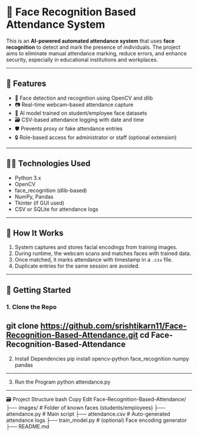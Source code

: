 # 📸 Face Recognition Based Attendance System

This is an **AI-powered automated attendance system** that uses **face recognition** to detect and mark the presence of individuals. The project aims to eliminate manual attendance marking, reduce errors, and enhance security, especially in educational institutions and workplaces.

---

## 🎯 Features

- 🤖 Face detection and recognition using OpenCV and dlib
- 📷 Real-time webcam-based attendance capture
- 🧠 AI model trained on student/employee face datasets
- 🗃️ CSV-based attendance logging with date and time
- 🛡️ Prevents proxy or fake attendance entries
- 🔒 Role-based access for administrator or staff (optional extension)

---

## 🧑‍💻 Technologies Used

- Python 3.x
- OpenCV
- face_recognition (dlib-based)
- NumPy, Pandas
- Tkinter (if GUI used)
- CSV or SQLite for attendance logs

---

## 🧪 How It Works

1. System captures and stores facial encodings from training images.
2. During runtime, the webcam scans and matches faces with trained data.
3. Once matched, it marks attendance with timestamp in a `.csv` file.
4. Duplicate entries for the same session are avoided.

---

## 🚀 Getting Started
### 1. Clone the Repo
git clone https://github.com/srishtikarn11/Face-Recognition-Based-Attendance.git
cd Face-Recognition-Based-Attendance
---
2. Install Dependencies
pip install opencv-python face_recognition numpy pandas
---
3. Run the Program
python attendance.py

---

🗃️ Project Structure
bash
Copy
Edit
Face-Recognition-Based-Attendance/
├── images/               # Folder of known faces (students/employees)
├── attendance.py         # Main script
├── attendance.csv        # Auto-generated attendance logs
├── train_model.py        # (optional) Face encoding generator
├── README.md

